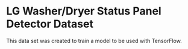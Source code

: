 # LG Washer/Dryer Status Panel Detector Dataset

This data set was created to train a model to be used with TensorFlow.

